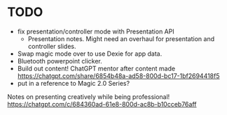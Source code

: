 # TODO

- fix presentation/controller mode with Presentation API
  - Presentation notes. Might need an overhaul for presentation and controller slides.
- Swap magic mode over to use Dexie for app data.
- Bluetooth powerpoint clicker.
- Build out content! ChatGPT mentor after content made https://chatgpt.com/share/6854b48a-ad58-800d-bc17-1bf2694418f5
- put in a reference to Magic 2.0 Series?

Notes on presenting creatively while being professional!
https://chatgpt.com/c/684360ad-61e8-800d-ac8b-b10cceb76aff

